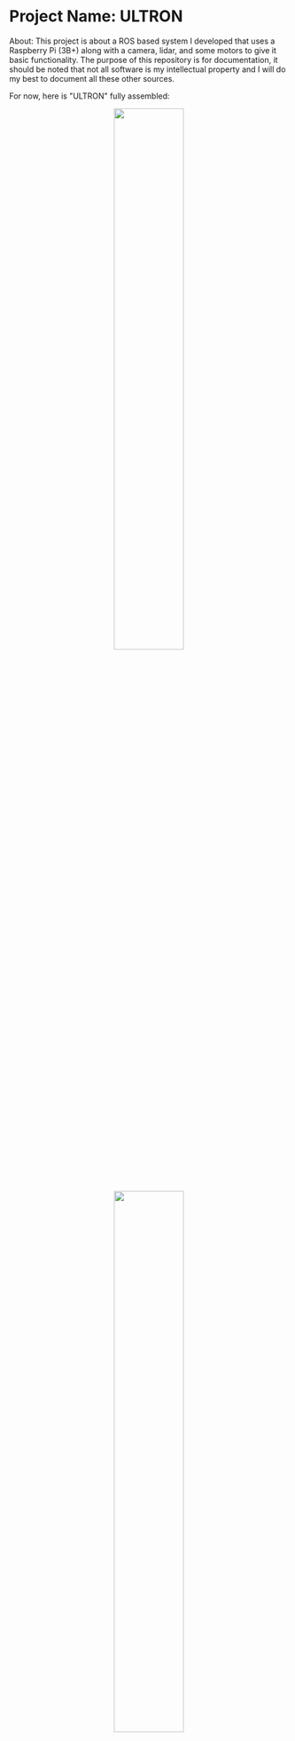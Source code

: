 # Project Name: ULTRON
About: This project is about a ROS based system I developed that uses a Raspberry Pi (3B+) along with a camera, lidar, and some motors to give it basic functionality. The purpose of this repository is for documentation, it should be noted that not all software is my intellectual property and I will do my best to document all these other sources.

For now, here is "ULTRON" fully assembled: <br />
<p align="center">
<img src="https://user-images.githubusercontent.com/82693292/152650523-951588f2-b355-4d95-97e6-f46a93989f0d.JPG" width=50% height=50%> 
<img src="https://user-images.githubusercontent.com/82693292/152650528-b944068a-f1f8-441b-9edc-d8c1374e347c.JPG" width=50% height=50%> 
</p>
<br />

Here is the Fusion360 version of him: <br />
<p align="center">
<img src="https://user-images.githubusercontent.com/82693292/152650484-7af85e27-28d4-4897-bc61-e807d644a575.png" width=50% height=50%>
</p>
<br />

Note: I made a last minute decision to orient his camera the other way around which is why the images may not be consistent with each other. I found that the lidar occupied too much space in the camera frame. I will upload his code as soon as I gather all the necessary reference to the other repos I have used in the making of this project.
<div align="center">
| ULTRON moving around! &nbsp;&nbsp;&nbsp; | My flatmate publishing the velocity. | ---: <video src='https://user-images.githubusercontent.com/82693292/152689234-091d02ac-c333-45e7-95d0-b993f5c16aa7.MOV'> | ---: <video src='https://user-images.githubusercontent.com/82693292/152689675-f86b351e-9fe6-4e42-af11-9a726b337ebc.mp4'> |
</div>

  
  <div align="center">
 
COLUMN&nbsp;&nbsp;&nbsp;1 |  COLUMN 2   
:---:  | ---: 
center | right

</div>
